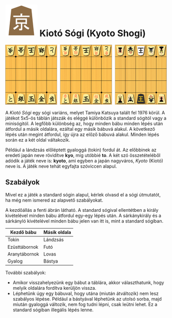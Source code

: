 # ![Kiotó sógi ikon](https://github.com/gbtami/pychess-variants/blob/master/static/icons/KyotoShogi.svg) Kiotó Sógi (Kyoto Shogi)

![ábra](https://github.com/gbtami/pychess-variants/blob/master/static/images/ShogiGuide/Kyoto.png)

A *Kiotó Sógi* egy sógi variáns, melyet Tamiya Katsuya talált fel 1976 körül. A játékot 5x5-ös táblán játszák és eléggé különbözik a standard sógitól vagy a minisógitól. A legfőbb különbség az, hogy minden bábu minden lépés után átfordul a másik oldalára, ezáltal egy másik bábuvá alakul. A következő lépés után megint átfordul, így újra az előző bábuvá alakul. Minden lépés során ez a két oldal váltakozik.

Például a lándzsás előléptett gyaloggá (tokin) fordul át. Az előbbinek az eredeti japán neve rövidítve **kyo**, míg utóbbié **to**. A két szó összetételéből adódik a játék neve is: **kyoto**, ami egyben a japán nagyváros, *Kyoto* (Kiotó) neve is. A játék neve tehát egyfajta szóviccen alapul.

## Szabályok

Mivel ez a játék a standard sógin alapul, kérlek olvasd el a sógi útmutatót, ha még nem ismered az alapvető szabályokat.

A kezdőállás a fenti ábrán látható. A standard sógival ellentétben a király kivételével minden bábu átfordul egy-egy lépés után. A sárkánykirály és a sárkányló kivételével minden bábu jelen van itt is, mint a standard sógiban.

Kezdő bábu | Másik oldala
--- | ---
Tokin | Lándzsás
Ezüsttábornok | Futó
Aranytábornok | Lovas
Gyalog | Bástya

További szabályok:

- Amikor visszahelyezünk egy bábut a táblára, akkor választhatunk, hogy melyik oldalára fordítva kerüljön vissza.
- Léphetünk úgy egy bábuval, hogy utána (miután átváltozik) nem lesz szabályos lépése. Például a bástyával léphetünk az utolsó sorba, majd miután gyaloggá változik, nem fog tudni lépni, csak leütni lehet. Ez a standard sógiban illegális lépés lenne.
